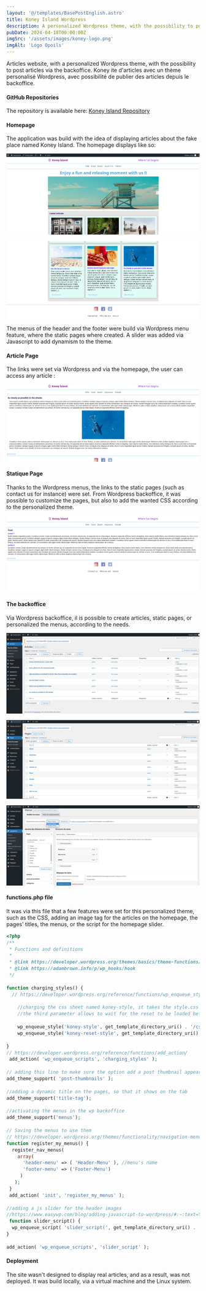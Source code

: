 ```yaml
---
layout: '@/templates/BasePostEnglish.astro'
title: Koney Island Wordpress
description: A personalized Wordpress theme, with the possibility to post articles
pubDate: 2024-04-18T00:00:00Z
imgSrc: '/assets/images/koney-logo.png'
imgAlt: 'Logo Opoils'
---
```


Articles website, with a personalized Wordpress theme, with the possibility to post articles via the backoffice.
Koney ite d'articles avec un thème personalisé Wordpress, avec possibilité de publier des articles depuis le backoffice. 

#### GitHub Repositories

The repository is available here:  [Koney Island Repository](https://github.com/Kathleen-Vierstraete/koney-island-wp "Koney Island Worpress GitHub Repository")

#### Homepage

The application was build with the idea of displaying articles about the fake place named Koney Island. The homepage displays like so:

![Koney Homepage](../../../../public/assets/images/koneywp/koney-home-1.png 'Koney Island Wordpress Homepage')

![Koney Homepage](../../../../public/assets/images/koneywp/koney-home-2.png 'Koney Island Wordpress Homepage')

The menus of the header and the footer were build via Wordpress menu feature, where the static pages where created. A slider was added via Javascript to add dynamism to the theme. 

#### Article Page

The links were set via Wordpress and via the homepage, the user can access any article :

![Koney Post](../../../../public/assets/images/koneywp/koney-post.png 'Koney Island Wordpress Post')

#### Statique Page

Thanks to the Wordpress menus, the links to the static pages (such as contact us for instance) were set. From Wordpress backoffice, it was possible to customize the pages, but also to add the wanted CSS according to the personalized theme. 

![Koney Page](../../../../public/assets/images/koneywp/koney-page.png 'Koney Island Wordpress Page')

#### The backoffice

Via Wordpress backoffice, il is possible to create articles, static pages, or personalized the menus, according to the needs. 

![Koney Backoffice 1](../../../../public/assets/images/koneywp/koney-backoffice-1.png 'Koney Island Wordpress Backoffice 1')

![Koney Backoffice 2](../../../../public/assets/images/koneywp/koney-backoffice-3.png 'Koney Island Wordpress Backoffice 2')

![Koney Backoffice 3](../../../../public/assets/images/koneywp/koney-backoffice-2.png 'Koney Island Wordpress Backoffice 3')

#### functions.php file

It was via this file that a few features were set for this personalized theme, such as the CSS, adding an image tag for the articles on the homepage, the pages' titles, the menus, or the script for the homepage slider. 

```php 
<?php
/**
 * Functions and definitions
 *
 * @link https://developer.wordpress.org/themes/basics/theme-functions/
 * @link https://adambrown.info/p/wp_hooks/hook
 */

function charging_styles() {
  // https://developer.wordpress.org/reference/functions/wp_enqueue_style/

    //charging the css sheet named koney-style, it takes the style.css in the current css template
    //the third parameter allows to wait for the reset to be loaded before going to the style.css sheet

    wp_enqueue_style('koney-style', get_template_directory_uri() . '/css/style.css', ['koney-reset-style']);
    wp_enqueue_style('koney-reset-style', get_template_directory_uri() . '/css/reset.css');

}
// https://developer.wordpress.org/reference/functions/add_action/
 add_action( 'wp_enqueue_scripts', 'charging_styles' );

// adding this line to make sure the option add a post thumbnail appears in the backoffice and being able to add the_post_thumbnail in the loop
add_theme_support( 'post-thumbnails' );

//adding a dynamic title on the pages, so that it shows on the tab
add_theme_support('title-tag');

//activating the menus in the wp backoffice
add_theme_support('menus');

// Saving the menus to use them
// https://developer.wordpress.org/themes/functionality/navigation-menus/
function register_my_menus() {
  register_nav_menus(
    array(
      'header-menu' => ( 'Header-Menu' ), //menu's name
      'footer-menu' => ('Footer-Menu')
     )
   );
 }
 add_action( 'init', 'register_my_menus' );

//adding a js slider for the header images
//https://www.easywp.com/blog/adding-javascript-to-wordpress/#:~:text=You%20can%20access%20it%20through,using%20the%20wp_enqueue_script()%20function.
 function slider_script() {
  wp_enqueue_script( 'slider_script(', get_template_directory_uri() . '/javascript/slider.js', array(), '1.0', true );
}

add_action( 'wp_enqueue_scripts', 'slider_script' );
```

#### Deployment

The site wasn't designed to display real articles, and as a result, was not deployed. It was build locally, via a virtual machine and the Linux system. 




